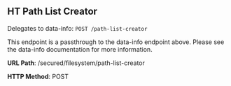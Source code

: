 HT Path List Creator
--------------------

Delegates to data-info: `POST /path-list-creator`

This endpoint is a passthrough to the data-info endpoint above.
Please see the data-info documentation for more information.

__URL Path__: /secured/filesystem/path-list-creator

__HTTP Method__: POST
